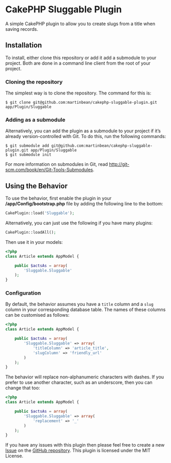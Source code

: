 # CakePHP Sluggable Plugin

A simple CakePHP plugin to allow you to create slugs from a title when saving records.

## Installation

To install, either clone this repository or add it add a submodule to your project. Both are done in a command line client from the root of your project.

### Cloning the repository

The simplest way is to clone the repository. The command for this is:

    $ git clone git@github.com:martinbean/cakephp-sluggable-plugin.git app/Plugin/Sluggable

### Adding as a submodule

Alternatively, you can add the plugin as a submodule to your project if it’s already version-controlled with Git. To do this, run the following commands:

    $ git submodule add git@github.com:martinbean/cakephp-sluggable-plugin.git app/Plugin/Sluggable
    $ git submodule init

For more information on submodules in Git, read http://git-scm.com/book/en/Git-Tools-Submodules.

## Using the Behavior

To use the behavior, first enable the plugin in your **/app/Config/bootstrap.php** file by adding the following line to the bottom:

```php
CakePlugin::load('Sluggable');
```

Alternatively, you can just use the following if you have many plugins:

```php
CakePlugin::loadAll();
```

Then use it in your models:

```php
<?php
class Article extends AppModel {

    public $actsAs = array(
        'Sluggable.Sluggable'
    );
}
```

### Configuration

By default, the behavior assumes you have a `title` column and a `slug` column in your corresponding database table. The names of these columns can be customised as follows:

```php
<?php
class Article extends AppModel {

    public $actsAs = array(
        'Sluggable.Sluggable' => array(
            'titleColumn' => 'article_title',
            'slugColumn' => 'friendly_url'
        )
    );
}
```

The behavior will replace non-alphanumeric characters with dashes. If you prefer to use another character, such as an underscore, then you can change that too:

```php
<?php
class Article extends AppModel {

    public $actsAs = array(
        'Sluggable.Sluggable' => array(
            'replacement' => '_'
        )
    );
}
```

If you have any issues with this plugin then please feel free to create a new [Issue](https://github.com/martinbean/cakephp-sluggable-plugin/issues) on the [GitHub repository](https://github.com/martinbean/cakephp-sluggable-plugin). This plugin is licensed under the MIT License.